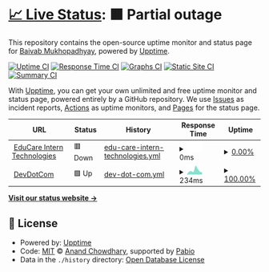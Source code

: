 # [📈 Live Status](https://itsbaivab.github.io/uptime-monitor): <!--live status--> **🟧 Partial outage**

This repository contains the open-source uptime monitor and status page for [Baivab Mukhopadhyay](https://itsbaivab.github.io/uptime-monitor), powered by [Upptime](https://github.com/upptime/upptime).

[![Uptime CI](https://github.com/itsbaivab/uptime-monitor/workflows/Uptime%20CI/badge.svg)](https://github.com/itsbaivab/uptime-monitor/actions?query=workflow%3A%22Uptime+CI%22)
[![Response Time CI](https://github.com/itsbaivab/uptime-monitor/workflows/Response%20Time%20CI/badge.svg)](https://github.com/itsbaivab/uptime-monitor/actions?query=workflow%3A%22Response+Time+CI%22)
[![Graphs CI](https://github.com/itsbaivab/uptime-monitor/workflows/Graphs%20CI/badge.svg)](https://github.com/itsbaivab/uptime-monitor/actions?query=workflow%3A%22Graphs+CI%22)
[![Static Site CI](https://github.com/itsbaivab/uptime-monitor/workflows/Static%20Site%20CI/badge.svg)](https://github.com/itsbaivab/uptime-monitor/actions?query=workflow%3A%22Static+Site+CI%22)
[![Summary CI](https://github.com/itsbaivab/uptime-monitor/workflows/Summary%20CI/badge.svg)](https://github.com/itsbaivab/uptime-monitor/actions?query=workflow%3A%22Summary+CI%22)

With [Upptime](https://upptime.js.org), you can get your own unlimited and free uptime monitor and status page, powered entirely by a GitHub repository. We use [Issues](https://github.com/itsbaivab/uptime-monitor/issues) as incident reports, [Actions](https://github.com/itsbaivab/uptime-monitor/actions) as uptime monitors, and [Pages](https://itsbaivab.github.io/uptime-monitor) for the status page.

<!--start: status pages-->
<!-- This summary is generated by Upptime (https://github.com/upptime/upptime) -->
<!-- Do not edit this manually, your changes will be overwritten -->
<!-- prettier-ignore -->
| URL | Status | History | Response Time | Uptime |
| --- | ------ | ------- | ------------- | ------ |
| <img alt="" src="https://icons.duckduckgo.com/ip3/educareintertechnology-h9agd4e7gcbka8aa.centralus-01.azurewebsites.net.ico" height="13"> [EduCare Intern Technologies](https://educareintertechnology-h9agd4e7gcbka8aa.centralus-01.azurewebsites.net) | 🟥 Down | [edu-care-intern-technologies.yml](https://github.com/itsBaivab/uptime-monitor/commits/HEAD/history/edu-care-intern-technologies.yml) | <details><summary><img alt="Response time graph" src="./graphs/edu-care-intern-technologies/response-time-week.png" height="20"> 0ms</summary><br><a href="https://itsBaivab.github.io/uptime-monitor/history/edu-care-intern-technologies"><img alt="Response time 585" src="https://img.shields.io/endpoint?url=https%3A%2F%2Fraw.githubusercontent.com%2FitsBaivab%2Fuptime-monitor%2FHEAD%2Fapi%2Fedu-care-intern-technologies%2Fresponse-time.json"></a><br><a href="https://itsBaivab.github.io/uptime-monitor/history/edu-care-intern-technologies"><img alt="24-hour response time 0" src="https://img.shields.io/endpoint?url=https%3A%2F%2Fraw.githubusercontent.com%2FitsBaivab%2Fuptime-monitor%2FHEAD%2Fapi%2Fedu-care-intern-technologies%2Fresponse-time-day.json"></a><br><a href="https://itsBaivab.github.io/uptime-monitor/history/edu-care-intern-technologies"><img alt="7-day response time 0" src="https://img.shields.io/endpoint?url=https%3A%2F%2Fraw.githubusercontent.com%2FitsBaivab%2Fuptime-monitor%2FHEAD%2Fapi%2Fedu-care-intern-technologies%2Fresponse-time-week.json"></a><br><a href="https://itsBaivab.github.io/uptime-monitor/history/edu-care-intern-technologies"><img alt="30-day response time 239" src="https://img.shields.io/endpoint?url=https%3A%2F%2Fraw.githubusercontent.com%2FitsBaivab%2Fuptime-monitor%2FHEAD%2Fapi%2Fedu-care-intern-technologies%2Fresponse-time-month.json"></a><br><a href="https://itsBaivab.github.io/uptime-monitor/history/edu-care-intern-technologies"><img alt="1-year response time 585" src="https://img.shields.io/endpoint?url=https%3A%2F%2Fraw.githubusercontent.com%2FitsBaivab%2Fuptime-monitor%2FHEAD%2Fapi%2Fedu-care-intern-technologies%2Fresponse-time-year.json"></a></details> | <details><summary><a href="https://itsBaivab.github.io/uptime-monitor/history/edu-care-intern-technologies">0.00%</a></summary><a href="https://itsBaivab.github.io/uptime-monitor/history/edu-care-intern-technologies"><img alt="All-time uptime 57.73%" src="https://img.shields.io/endpoint?url=https%3A%2F%2Fraw.githubusercontent.com%2FitsBaivab%2Fuptime-monitor%2FHEAD%2Fapi%2Fedu-care-intern-technologies%2Fuptime.json"></a><br><a href="https://itsBaivab.github.io/uptime-monitor/history/edu-care-intern-technologies"><img alt="24-hour uptime 0.00%" src="https://img.shields.io/endpoint?url=https%3A%2F%2Fraw.githubusercontent.com%2FitsBaivab%2Fuptime-monitor%2FHEAD%2Fapi%2Fedu-care-intern-technologies%2Fuptime-day.json"></a><br><a href="https://itsBaivab.github.io/uptime-monitor/history/edu-care-intern-technologies"><img alt="7-day uptime 0.00%" src="https://img.shields.io/endpoint?url=https%3A%2F%2Fraw.githubusercontent.com%2FitsBaivab%2Fuptime-monitor%2FHEAD%2Fapi%2Fedu-care-intern-technologies%2Fuptime-week.json"></a><br><a href="https://itsBaivab.github.io/uptime-monitor/history/edu-care-intern-technologies"><img alt="30-day uptime 45.62%" src="https://img.shields.io/endpoint?url=https%3A%2F%2Fraw.githubusercontent.com%2FitsBaivab%2Fuptime-monitor%2FHEAD%2Fapi%2Fedu-care-intern-technologies%2Fuptime-month.json"></a><br><a href="https://itsBaivab.github.io/uptime-monitor/history/edu-care-intern-technologies"><img alt="1-year uptime 57.73%" src="https://img.shields.io/endpoint?url=https%3A%2F%2Fraw.githubusercontent.com%2FitsBaivab%2Fuptime-monitor%2FHEAD%2Fapi%2Fedu-care-intern-technologies%2Fuptime-year.json"></a></details>
| <img alt="" src="https://icons.duckduckgo.com/ip3/www.devdotcom.in.ico" height="13"> [DevDotCom](https://www.devdotcom.in) | 🟩 Up | [dev-dot-com.yml](https://github.com/itsBaivab/uptime-monitor/commits/HEAD/history/dev-dot-com.yml) | <details><summary><img alt="Response time graph" src="./graphs/dev-dot-com/response-time-week.png" height="20"> 234ms</summary><br><a href="https://itsBaivab.github.io/uptime-monitor/history/dev-dot-com"><img alt="Response time 456" src="https://img.shields.io/endpoint?url=https%3A%2F%2Fraw.githubusercontent.com%2FitsBaivab%2Fuptime-monitor%2FHEAD%2Fapi%2Fdev-dot-com%2Fresponse-time.json"></a><br><a href="https://itsBaivab.github.io/uptime-monitor/history/dev-dot-com"><img alt="24-hour response time 187" src="https://img.shields.io/endpoint?url=https%3A%2F%2Fraw.githubusercontent.com%2FitsBaivab%2Fuptime-monitor%2FHEAD%2Fapi%2Fdev-dot-com%2Fresponse-time-day.json"></a><br><a href="https://itsBaivab.github.io/uptime-monitor/history/dev-dot-com"><img alt="7-day response time 234" src="https://img.shields.io/endpoint?url=https%3A%2F%2Fraw.githubusercontent.com%2FitsBaivab%2Fuptime-monitor%2FHEAD%2Fapi%2Fdev-dot-com%2Fresponse-time-week.json"></a><br><a href="https://itsBaivab.github.io/uptime-monitor/history/dev-dot-com"><img alt="30-day response time 197" src="https://img.shields.io/endpoint?url=https%3A%2F%2Fraw.githubusercontent.com%2FitsBaivab%2Fuptime-monitor%2FHEAD%2Fapi%2Fdev-dot-com%2Fresponse-time-month.json"></a><br><a href="https://itsBaivab.github.io/uptime-monitor/history/dev-dot-com"><img alt="1-year response time 456" src="https://img.shields.io/endpoint?url=https%3A%2F%2Fraw.githubusercontent.com%2FitsBaivab%2Fuptime-monitor%2FHEAD%2Fapi%2Fdev-dot-com%2Fresponse-time-year.json"></a></details> | <details><summary><a href="https://itsBaivab.github.io/uptime-monitor/history/dev-dot-com">100.00%</a></summary><a href="https://itsBaivab.github.io/uptime-monitor/history/dev-dot-com"><img alt="All-time uptime 99.93%" src="https://img.shields.io/endpoint?url=https%3A%2F%2Fraw.githubusercontent.com%2FitsBaivab%2Fuptime-monitor%2FHEAD%2Fapi%2Fdev-dot-com%2Fuptime.json"></a><br><a href="https://itsBaivab.github.io/uptime-monitor/history/dev-dot-com"><img alt="24-hour uptime 100.00%" src="https://img.shields.io/endpoint?url=https%3A%2F%2Fraw.githubusercontent.com%2FitsBaivab%2Fuptime-monitor%2FHEAD%2Fapi%2Fdev-dot-com%2Fuptime-day.json"></a><br><a href="https://itsBaivab.github.io/uptime-monitor/history/dev-dot-com"><img alt="7-day uptime 100.00%" src="https://img.shields.io/endpoint?url=https%3A%2F%2Fraw.githubusercontent.com%2FitsBaivab%2Fuptime-monitor%2FHEAD%2Fapi%2Fdev-dot-com%2Fuptime-week.json"></a><br><a href="https://itsBaivab.github.io/uptime-monitor/history/dev-dot-com"><img alt="30-day uptime 100.00%" src="https://img.shields.io/endpoint?url=https%3A%2F%2Fraw.githubusercontent.com%2FitsBaivab%2Fuptime-monitor%2FHEAD%2Fapi%2Fdev-dot-com%2Fuptime-month.json"></a><br><a href="https://itsBaivab.github.io/uptime-monitor/history/dev-dot-com"><img alt="1-year uptime 99.93%" src="https://img.shields.io/endpoint?url=https%3A%2F%2Fraw.githubusercontent.com%2FitsBaivab%2Fuptime-monitor%2FHEAD%2Fapi%2Fdev-dot-com%2Fuptime-year.json"></a></details>

<!--end: status pages-->

[**Visit our status website →**](https://itsbaivab.github.io/uptime-monitor)

## 📄 License

- Powered by: [Upptime](https://github.com/upptime/upptime)
- Code: [MIT](./LICENSE) © [Anand Chowdhary](https://anandchowdhary.com), supported by [Pabio](https://pabio.com)
- Data in the `./history` directory: [Open Database License](https://opendatacommons.org/licenses/odbl/1-0/)
